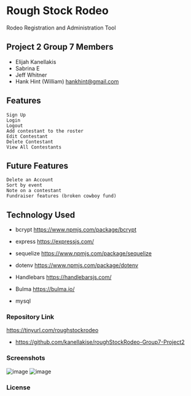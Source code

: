 
# Rough Stock Rodeo
Rodeo Registration and Administration Tool

## Project 2 Group 7 Members

- Elijah Kanellakis
- Sabrina E
- Jeff Whitner
- Hank Hint (William) hankhint@gmail.com


## Features

```
Sign Up
Login
Logout
Add contestant to the roster
Edit Contestant
Delete Contestant
View All Contestants
```

## Future Features

```
Delete an Account
Sort by event
Note on a contestant
Fundraiser features (broken cowboy fund)
```

## Technology Used

- bcrypt
https://www.npmjs.com/package/bcrypt

- express
https://expressjs.com/

- sequelize
https://www.npmjs.com/package/sequelize

- dotenv 
https://www.npmjs.com/package/dotenv
  
- Handlebars
https://handlebarsjs.com/

- Bulma
https://bulma.io/

- mysql

### Repository Link

https://tinyurl.com/roughstockrodeo

- https://github.com/kanellakise/roughStockRodeo-Group7-Project2

### Screenshots

![image](https://user-images.githubusercontent.com/90293855/148161796-e4fee4e1-81b7-422b-aa56-e2a61425f140.JPG)
![image](https://user-images.githubusercontent.com/90293855/148161745-5362dc02-77fe-4c21-a2c6-d378da811018.JPG)

### License